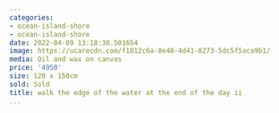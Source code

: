 ```yaml
---
categories:
- ocean-island-shore
- ocean-island-shore
date: 2022-04-09 13:18:38.501654
image: https://ucarecdn.com/f1812c6a-8e48-4d41-8273-5dc5f5aca9b1/
media: Oil and wax on canvas
price: '4950'
size: 120 x 150cm
sold: Sold
title: walk the edge of the water at the end of the day ii
...
```

